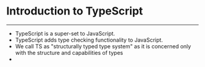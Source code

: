 # Introduction to TypeScript
---

- TypeScript is a super-set to JavaScript.
- TypeScript adds type checking functionality to JavaScript.
- We call TS as "structurally typed type system" as it is concerned only with the structure and capabilities of types
- 


